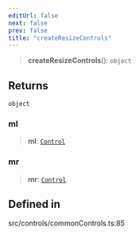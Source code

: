 ```yaml
---
editUrl: false
next: false
prev: false
title: "createResizeControls"
---
```


> **createResizeControls**(): `object`

## Returns

`object`

### ml

> **ml**: [`Control`](/api/classes/control/)

### mr

> **mr**: [`Control`](/api/classes/control/)

## Defined in

src/controls/commonControls.ts:85
